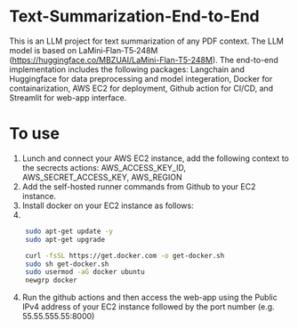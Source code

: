 # Text-Summarization-End-to-End

This is an LLM project for text summarization of any PDF context. The LLM model is based on LaMini‑Flan‑T5‑248M (https://huggingface.co/MBZUAI/LaMini-Flan-T5-248M). The end-to-end implementation includes the following packages: Langchain and Huggingface for data preprocessing and model integeration, Docker for containarization, AWS EC2 for deployment, Github action for CI/CD, and Streamlit for web-app interface. 

# To use
1. Lunch and connect your AWS EC2 instance, add the following context to the secrects actions: AWS_ACCESS_KEY_ID, AWS_SECRET_ACCESS_KEY, AWS_REGION
2. Add the self-hosted runner commands from Github to your EC2 instance.
3. Install docker on your EC2 instance as follows:
4. 
```bash
    sudo apt-get update -y
    sudo apt-get upgrade
```
```bash
    curl -fsSL https://get.docker.com -o get-docker.sh
    sudo sh get-docker.sh
    sudo usermod -aG docker ubuntu
    newgrp docker
```

4. Run the github actions and then access the web-app using the Public IPv4 address of your EC2 instance followed by the port number (e.g. 55.55.555.55:8000)

